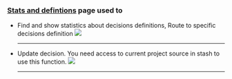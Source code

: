 ### [Stats and defintions](#/decisiondefinitions) page used to

- Find and show statistics about decisions definitions, Route to specific decisions definition
  ![](help/decision_definitions.gif)

  ***

* Update decision. You need access to current project source in stash to use this function.
  ![](help/decision_update.gif)

  ---
